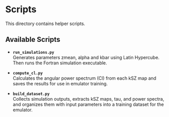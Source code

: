# Scripts

This directory contains helper scripts.

## Available Scripts

- **`run_simulations.py`**  
  Generates parameters zmean, alpha and kbar using Latin Hypercube. Then runs the Fortran simulation executable.

- **`compute_cl.py`**  
    Calculates the angular power spectrum (Cl) from each kSZ map and saves the results for use in emulator training.

- **`build_dataset.py`**  
    Collects simulation outputs, extracts kSZ maps, tau, and power spectra, and organizes them with input parameters into a training dataset for the emulator.